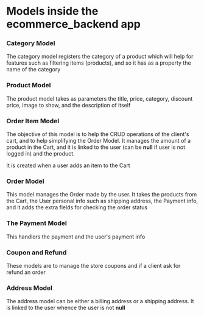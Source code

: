 # Models inside the ecommerce_backend app

### Category Model

The category model registers the category of a product which will help for features such as filtering items (products), and so it has as a property the name of the category


### Product Model

The product model takes as parameters the title, price, category, discount price, image to show, and the description of itself

### Order Item Model

The objective of this model is to help the CRUD operations of the client's cart, and to help simplifying the Order Model. It manages the amount of a product in the Cart, and it is linked to the user (can be **null** if user is not logged in) and the product.

It is created when a user adds an item to the Cart


### Order Model

This model manages the Order made by the user. It takes the products from the Cart, the User personal info such as shipping address, the Payment info, and it adds the extra fields for checking the order status


### The Payment Model

This handlers the payment and the user's payment info

### Coupon and Refund

These models are to manage the store coupons and if a client ask for refund an order

### Address Model

The address model can be either a billing address or a shipping address. It is linked to the user whence the user is not **null**
